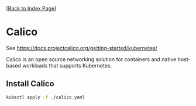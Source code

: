 [[Back to Index Page](../README.md)]

# Calico

See https://docs.projectcalico.org/getting-started/kubernetes/

Calico is an open source networking solution for containers and native host-based workloads that supports Kubernetes.

## Install Calico

```bash
kubectl apply -f ./calico.yaml
```
